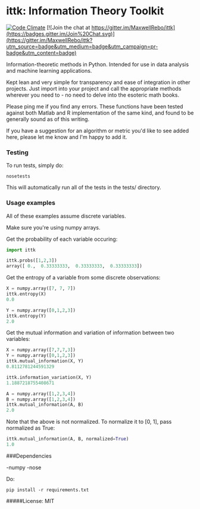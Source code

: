ittk: Information Theory Toolkit
====
[![Code Climate](https://codeclimate.com/github/MaxwellRebo/ittk/badges/gpa.svg)](https://codeclimate.com/github/MaxwellRebo/ittk)
[![Join the chat at https://gitter.im/MaxwellRebo/ittk](https://badges.gitter.im/Join%20Chat.svg)](https://gitter.im/MaxwellRebo/ittk?utm_source=badge&utm_medium=badge&utm_campaign=pr-badge&utm_content=badge)

  Information-theoretic methods in Python.  Intended for use in data analysis and machine learning applications.

  Kept lean and very simple for transparency and ease of integration in other projects.  Just import into your project and call the appropriate methods wherever you need to - no need to delve into the esoteric math books.

  Please ping me if you find any errors.  These functions have been tested against both Matlab and R implementation of the same kind, and found to be generally sound as of this writing.

  If you have a suggestion for an algorithm or metric you'd like to see added here, please let me know and I'm happy to add it.

### Testing
    
To run tests, simply do:
```
nosetests
```

This will automatically run all of the tests in the tests/ directory.
  
### Usage examples

All of these examples assume discrete variables.

Make sure you're using numpy arrays.

Get the probability of each variable occuring:

```python
import ittk

ittk.probs([1,2,3])
array([ 0.,  0.33333333,  0.33333333,  0.33333333])
```

Get the entropy of a variable from some discrete observations:

```python
X = numpy.array([7, 7, 7])
ittk.entropy(X)
0.0

Y = numpy.array([0,1,2,3])
ittk.entropy(Y)
2.0
```

Get the mutual information and variation of information between two variables:

```python
X = numpy.array([7,7,7,3])
Y = numpy.array([0,1,2,3])
ittk.mutual_information(X, Y)
0.8112781244591329

ittk.information_variation(X, Y)
1.1887218755408671

A = numpy.array([1,2,3,4])
B = numpy.array([1,2,3,4])
ittk.mutual_information(A, B)
2.0
```

Note that the above is not normalized. To normalize it to [0, 1], pass normalized as True:

```python
ittk.mutual_information(A, B, normalized=True)
1.0
```
  
###Dependencies

  -numpy
  -nose
  
  Do:
  
  ```
  pip install -r requirements.txt
  ```
  
#####License: MIT
  
